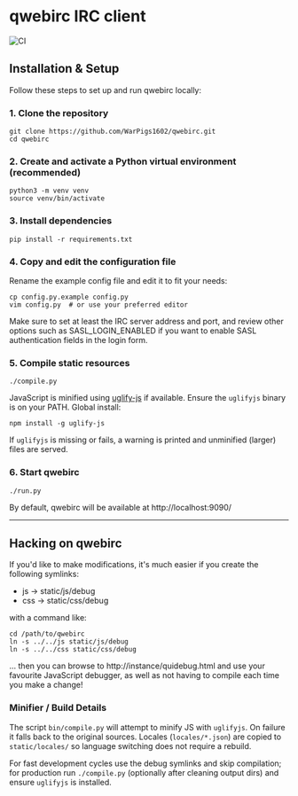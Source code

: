 
# qwebirc IRC client

![CI](https://github.com/qwebirc/qwebirc/workflows/CI/badge.svg)

## Installation & Setup

Follow these steps to set up and run qwebirc locally:

### 1. Clone the repository

```
git clone https://github.com/WarPigs1602/qwebirc.git
cd qwebirc
```

### 2. Create and activate a Python virtual environment (recommended)

```
python3 -m venv venv
source venv/bin/activate
```

### 3. Install dependencies

```
pip install -r requirements.txt
```

### 4. Copy and edit the configuration file

Rename the example config file and edit it to fit your needs:

```
cp config.py.example config.py
vim config.py  # or use your preferred editor
```

Make sure to set at least the IRC server address and port, and review other options such as SASL_LOGIN_ENABLED if you want to enable SASL authentication fields in the login form.

### 5. Compile static resources

```
./compile.py
```

JavaScript is minified using [uglify-js](https://github.com/mishoo/UglifyJS) if available. Ensure the `uglifyjs` binary is on your PATH. Global install:

```
npm install -g uglify-js
```

If `uglifyjs` is missing or fails, a warning is printed and unminified (larger) files are served.

### 6. Start qwebirc

```
./run.py
```

By default, qwebirc will be available at http://localhost:9090/

---

## Hacking on qwebirc

If you'd like to make modifications, it's much easier if you create the following symlinks:

- js -> static/js/debug
- css -> static/css/debug

with a command like:

```
cd /path/to/qwebirc
ln -s ../../js static/js/debug
ln -s ../../css static/css/debug
```

... then you can browse to http://instance/quidebug.html and use your favourite JavaScript debugger, as well as not having to compile each time you make a change!

### Minifier / Build Details

The script `bin/compile.py` will attempt to minify JS with `uglifyjs`. On failure it falls back to the original sources. Locales (`locales/*.json`) are copied to `static/locales/` so language switching does not require a rebuild.

For fast development cycles use the debug symlinks and skip compilation; for production run `./compile.py` (optionally after cleaning output dirs) and ensure `uglifyjs` is installed.
